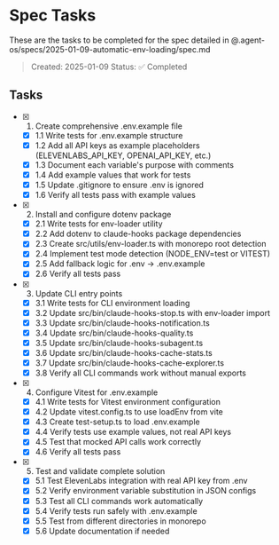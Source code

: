 # Spec Tasks

These are the tasks to be completed for the spec detailed in @.agent-os/specs/2025-01-09-automatic-env-loading/spec.md

> Created: 2025-01-09
> Status: ✅ Completed

## Tasks

- [x] 1. Create comprehensive .env.example file
  - [x] 1.1 Write tests for .env.example structure
  - [x] 1.2 Add all API keys as example placeholders (ELEVENLABS_API_KEY, OPENAI_API_KEY, etc.)
  - [x] 1.3 Document each variable's purpose with comments
  - [x] 1.4 Add example values that work for tests
  - [x] 1.5 Update .gitignore to ensure .env is ignored
  - [x] 1.6 Verify all tests pass with example values

- [x] 2. Install and configure dotenv package
  - [x] 2.1 Write tests for env-loader utility
  - [x] 2.2 Add dotenv to claude-hooks package dependencies
  - [x] 2.3 Create src/utils/env-loader.ts with monorepo root detection
  - [x] 2.4 Implement test mode detection (NODE_ENV=test or VITEST)
  - [x] 2.5 Add fallback logic for .env → .env.example
  - [x] 2.6 Verify all tests pass

- [x] 3. Update CLI entry points
  - [x] 3.1 Write tests for CLI environment loading
  - [x] 3.2 Update src/bin/claude-hooks-stop.ts with env-loader import
  - [x] 3.3 Update src/bin/claude-hooks-notification.ts
  - [x] 3.4 Update src/bin/claude-hooks-quality.ts
  - [x] 3.5 Update src/bin/claude-hooks-subagent.ts
  - [x] 3.6 Update src/bin/claude-hooks-cache-stats.ts
  - [x] 3.7 Update src/bin/claude-hooks-cache-explorer.ts
  - [x] 3.8 Verify all CLI commands work without manual exports

- [x] 4. Configure Vitest for .env.example
  - [x] 4.1 Write tests for Vitest environment configuration
  - [x] 4.2 Update vitest.config.ts to use loadEnv from vite
  - [x] 4.3 Create test-setup.ts to load .env.example
  - [x] 4.4 Verify tests use example values, not real API keys
  - [x] 4.5 Test that mocked API calls work correctly
  - [x] 4.6 Verify all tests pass

- [x] 5. Test and validate complete solution
  - [x] 5.1 Test ElevenLabs integration with real API key from .env
  - [x] 5.2 Verify environment variable substitution in JSON configs
  - [x] 5.3 Test all CLI commands work automatically
  - [x] 5.4 Verify tests run safely with .env.example
  - [x] 5.5 Test from different directories in monorepo
  - [x] 5.6 Update documentation if needed
